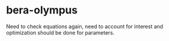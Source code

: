 # bera-olympus

Need to check equations again, need to account for interest and optimization should be done for parameters.
